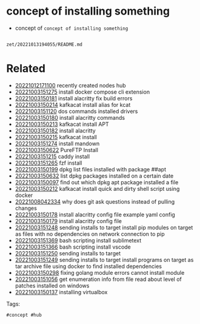 # concept of installing something

- concept of `concept of installing something`

```
```

` zet/20221013194055/README.md `

# Related

- [20221012171100](/zet/20221012171100/README.md) recently created nodes hub
- [20221003151275](/zet/20221003151275/README.md) install docker compose cli extension
- [20221003150181](/zet/20221003150181/README.md) install alacritty  fix build errors
- [20221003150214](/zet/20221003150214/README.md) kafkacat install alias for kcat
- [20221003151120](/zet/20221003151120/README.md) dos commands installed drivers
- [20221003150180](/zet/20221003150180/README.md) install alacritty  commands
- [20221003150213](/zet/20221003150213/README.md) kafkacat install APT
- [20221003150182](/zet/20221003150182/README.md) install alacritty 
- [20221003150215](/zet/20221003150215/README.md) kafkacat install
- [20221003151274](/zet/20221003151274/README.md) install mandown
- [20221003150622](/zet/20221003150622/README.md) PureFTP Install
- [20221003151215](/zet/20221003151215/README.md) caddy install
- [20221003151265](/zet/20221003151265/README.md) fzf install
- [20221003150199](/zet/20221003150199/README.md) dpkg list files installed with package ##apt
- [20221003150632](/zet/20221003150632/README.md) list dpkg packages installed on a certain date
- [20221003150097](/zet/20221003150097/README.md) find out which dpkg apt package installed a file
- [20221003150212](/zet/20221003150212/README.md) kafkacat install quick and dirty shell script using docker
- [20221008042334](/zet/20221008042334/README.md) why does git ask questions instead of pulling changes
- [20221003150178](/zet/20221003150178/README.md) install alacritty  config file example yaml config
- [20221003150179](/zet/20221003150179/README.md) install alacritty  config file
- [20221003151248](/zet/20221003151248/README.md) sending installs to target install pip modules on target as files with no dependencies on network connection to pip
- [20221003151369](/zet/20221003151369/README.md) bash scripting install sublimetext
- [20221003151366](/zet/20221003151366/README.md) bash scripting install vscode
- [20221003151250](/zet/20221003151250/README.md) sending installs to target
- [20221003151249](/zet/20221003151249/README.md) sending installs to target install programs on target as tar archive file using docker to find installed dependencies
- [20221003150298](/zet/20221003150298/README.md) fixing golang module errors cannot install module
- [20221003151056](/zet/20221003151056/README.md) get enumeration info from file read about level of patches installed on windows
- [20221003150137](/zet/20221003150137/README.md) installing virtualbox

Tags:

    #concept #hub
